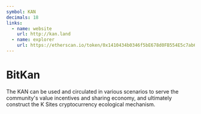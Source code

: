 ```yaml
---
symbol: KAN
decimals: 18
links:
  - name: website
    url: http://kan.land
  - name: explorer
    url: https://etherscan.io/token/0x1410434b0346f5bE678d0FB554E5c7ab620f8f4a
---
```


# BitKan

The KAN can be used and circulated in various scenarios to serve the community's value incentives and sharing economy, and ultimately construct the K Sites cryptocurrency ecological mechanism.

